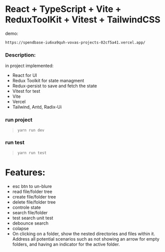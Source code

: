 # React + TypeScript + Vite + ReduxToolKit + Vitest + TailwindCSS

demo:

```
https://spendbase-iu6xa9quh-vovas-projects-02cf5a41.vercel.app/
```

### Description:

in project implemented:

- React for UI
- Redux Toolkit for state managment
- Redux-persist to save and fetch the state
- Vitest for test
- Vite
- Vercel
- Tailwind, Antd, Radix-Ui

### run project

>
> `yarn run dev`
>

### run test

> `yarn run test`
>

# Features:

- esc btn to un-blure
- read file/folder tree
- create file/folder tree
- delete file/folder tree
- controle state
- search file/folder
- test search unit test
- debounce search
- colapse
- On clicking on a folder, show the nested directories and files within it. Address all potential scenarios such as not
  showing an arrow for empty folders, and having an indicator for the active folder.


